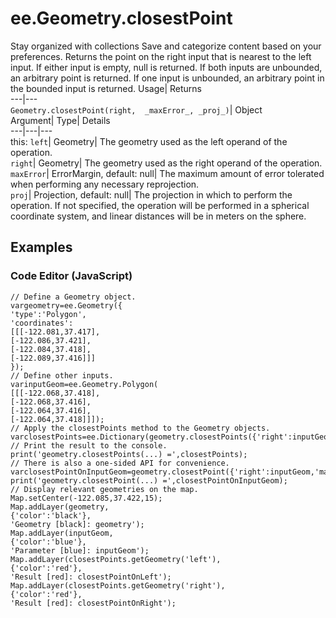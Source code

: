  
#  ee.Geometry.closestPoint 
Stay organized with collections  Save and categorize content based on your preferences. 
Returns the point on the right input that is nearest to the left input. If either input is empty, null is returned. If both inputs are unbounded, an arbitrary point is returned. If one input is unbounded, an arbitrary point in the bounded input is returned. Usage| Returns  
---|---  
`Geometry.closestPoint(right,  _maxError_, _proj_)`| Object  
Argument| Type| Details  
---|---|---  
this: `left`| Geometry| The geometry used as the left operand of the operation.  
`right`| Geometry| The geometry used as the right operand of the operation.  
`maxError`| ErrorMargin, default: null| The maximum amount of error tolerated when performing any necessary reprojection.  
`proj`| Projection, default: null| The projection in which to perform the operation. If not specified, the operation will be performed in a spherical coordinate system, and linear distances will be in meters on the sphere.  
## Examples
### Code Editor (JavaScript)
```
// Define a Geometry object.
vargeometry=ee.Geometry({
'type':'Polygon',
'coordinates':
[[[-122.081,37.417],
[-122.086,37.421],
[-122.084,37.418],
[-122.089,37.416]]]
});
// Define other inputs.
varinputGeom=ee.Geometry.Polygon(
[[[-122.068,37.418],
[-122.068,37.416],
[-122.064,37.416],
[-122.064,37.418]]]);
// Apply the closestPoints method to the Geometry objects.
varclosestPoints=ee.Dictionary(geometry.closestPoints({'right':inputGeom,'maxError':1}));
// Print the result to the console.
print('geometry.closestPoints(...) =',closestPoints);
// There is also a one-sided API for convenience.
varclosestPointOnInputGeom=geometry.closestPoint({'right':inputGeom,'maxError':1});
print('geometry.closestPoint(...) =',closestPointOnInputGeom);
// Display relevant geometries on the map.
Map.setCenter(-122.085,37.422,15);
Map.addLayer(geometry,
{'color':'black'},
'Geometry [black]: geometry');
Map.addLayer(inputGeom,
{'color':'blue'},
'Parameter [blue]: inputGeom');
Map.addLayer(closestPoints.getGeometry('left'),
{'color':'red'},
'Result [red]: closestPointOnLeft');
Map.addLayer(closestPoints.getGeometry('right'),
{'color':'red'},
'Result [red]: closestPointOnRight');
```


